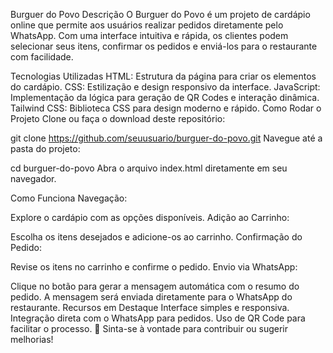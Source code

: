 Burguer do Povo
Descrição
O Burguer do Povo é um projeto de cardápio online que permite aos usuários realizar pedidos diretamente pelo WhatsApp. Com uma interface intuitiva e rápida, os clientes podem selecionar seus itens, confirmar os pedidos e enviá-los para o restaurante com facilidade.

Tecnologias Utilizadas
HTML: Estrutura da página para criar os elementos do cardápio.
CSS: Estilização e design responsivo da interface.
JavaScript: Implementação da lógica para geração de QR Codes e interação dinâmica.
Tailwind CSS: Biblioteca CSS para design moderno e rápido.
Como Rodar o Projeto
Clone ou faça o download deste repositório:


git clone https://github.com/seuusuario/burguer-do-povo.git
Navegue até a pasta do projeto:


cd burguer-do-povo
Abra o arquivo index.html diretamente em seu navegador.

Como Funciona
Navegação:

Explore o cardápio com as opções disponíveis.
Adição ao Carrinho:

Escolha os itens desejados e adicione-os ao carrinho.
Confirmação do Pedido:

Revise os itens no carrinho e confirme o pedido.
Envio via WhatsApp:

Clique no botão para gerar a mensagem automática com o resumo do pedido.
A mensagem será enviada diretamente para o WhatsApp do restaurante.
Recursos em Destaque
Interface simples e responsiva.
Integração direta com o WhatsApp para pedidos.
Uso de QR Code para facilitar o processo.
📌 Sinta-se à vontade para contribuir ou sugerir melhorias!

